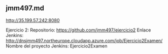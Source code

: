 ## jmm497.md

http://35.199.57.242:8080


Ejercicio 2:
Repositorio: https://github.com/jmm497/ejercicio2
Enlace Jenkins: http://dnsjmm497.northeurope.cloudapp.azure.com/job/Ejercicio2Examen/
Nombre del proyecto Jenkins: Ejercicio2Examen
